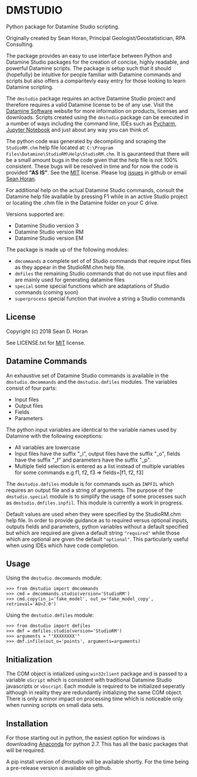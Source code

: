 DMSTUDIO
========

Python package for Datamine Studio scripting. 

Originally created by Sean Horan, Principal Geologist/Geostatistician, RPA Consulting.

The package provides an easy to use interface between Python and Datamine Studio packages for the creation of concise, highly readable, and powerful Datamine scripts. The package is setup such that it should (hopefully) be intuitive for people familiar with Datamine commands and scripts but also offers a comparitevly easy entry for those looking to learn Datamine scripting.

The ``dmstudio`` package requires an active Datamine Studio project and therefore requires a valid Datamine license to be of any use. Visit the [Datamine Software](http://www.dataminesoftware.com) website for more information on products, licenses and downloads. Scripts created using the ``dmstudio`` package can be executed in a number of ways including the command line, IDEs such as [Pycharm](https://www.jetbrains.com/pycharm/), [Jupyter Notebook](http://jupyter.org/) and just about any way you can think of.

The python code was generated by decompiling and scraping the ``StudioRM.chm`` help file located at: ``C:\Program Files\Datamine\StudioRM\Help\StudioRM.chm``. It is gauranteed that there will be a small amount bugs in the code given that the help file is not 100% consistent. These bugs will be resolved in time and for now the code is provided **"AS IS"**. See the [MIT](https://github.com/seanhoran/dmstudio/blob/master/LICENSE.txt) license. Please log [issues](https://github.com/seanhoran/dmstudio/issues) in github or email [Sean Horan](mailto:sean.horan@rpacan.com).

For additional help on the actual Datamine Studio commands, consult the Datamine help file available by pressing F1 while in an active Studio project or locating the .chm file in the Datamine folder on your C drive.

Versions supported are:

* Datamine Studio version 3
* Datamine Studio version RM
* Datamine Studio version EM

The package is made up of the following modules:

* ``dmcommands`` a complete set of of Studio commands that require input files as they appear in the StudioRM.chm help file.
* ``dmfiles`` the remaining Studio commands that do not use input files and are mainly used for generating datamine files
* ``special`` some special functions which are adaptations of Studio commands (coming soon)
* ``superprocess`` special function that involve a string a Studio commands

License
-------

Copyright (c) 2018 Sean D. Horan

See LICENSE.txt for [MIT](https://github.com/seanhoran/dmstudio/blob/master/LICENSE.txt) license.

Datamine Commands
-----------------

An exhaustive set of Datamine Studio commands is available in the ``dmstudio.dmcommands`` and the ``dmstudio.dmfiles`` modules. The variables consist of four parts:

* Input files
* Output files 
* Fields
* Parameters

The python input variables are identical to the variable names used by Datamine with the following exceptions:

* All variables are lowercase
* Input files have the suffix "_i", output files have the suffix "_o", fields have the suffix "_f" and parameters have the suffix "_p".
* Multiple field selection is entered as a list instead of multiple variables for some commands e.g f1, f2, f3 => fields=[f1, f2, f3]

The ``dmstudio.dmfiles`` module is for commands such as ``INPFIL`` which requires an output file and a string of arguments. The purpose of the ``dmstudio.special`` module is to simplify the usage of some processes such as ``dmstudio.dmfiles.inpfil``. This module is currently a work in progress.

Default values are used when they were specified by the StudioRM.chm help file. In order to provide guidance as to required versus optional inputs, outputs fields and parameters, python variables without a default specified but which are required are given a default string ``"required"`` while those which are optional are given the default ``"optional"``. This particularly useful when using IDEs which have code completion.

Usage
-----

Using the ``dmstudio.dmcommands`` module:

    >>> from dmstudio import dmcommands
    >>> cmd = dmcommands.studio(version='StudioRM')
    >>> cmd.copy(in_i='fake_model', out_o='fake_model_copy', retrieval='AU>2.0')
    
Using the ``dmstudio.dmfiles`` module:

    >>> from dmstudio import dmfiles
    >>> dmf = dmfiles.studio(version='StudioRM')
    >>> arguments = "'XXXXXXXX'"
    >>> dmf.infile(out_o='points', arguments=arguments)

Initialization
--------------

The COM object is intialized using ``win32client`` package and is passed to a variable ``oScript`` which is consistent with traditional Datamine Studio javascripts or ``vbscript``. Each module is required to be initialized seperatly although in reality they are redundantly initializing the same COM object. There is only a minor impact on processing time which is noticeable only when running scripts on small data sets.

Installation
------------

For those starting out in python, the easiest option for windows is downloading [Anaconda](https://www.anaconda.com/download/) for python 2.7. This has all the basic packages that will be required.

A pip install version of dmstudio will be available shortly. For the time being a pre-release version is available on github.
